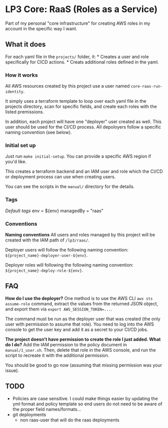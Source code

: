 # LP3 Core: RaaS (Roles as a Service)

Part of my personal "core infrastructure" for creating AWS roles in my account in the specific way I want.

## What it does

For each yaml file in the `projects/` folder, it:
    * Creates a user and role specifically for CICD actions.
    * Creats additional roles defined in the yaml.

### How it works

All AWS resources created by this project use a user named `core-raas-run-identity`.

It simply uses a terraform template to loop over each yaml file in the projects directory, scan for specific fields, and create each roles with the listed premissions.

In addition, each project will have one "deployer" user created as well. This user should be used for the CI/CD process. All depoloyers follow a specific naming convention (see below).

### Initial set up

Just run `make initial-setup`. You can provide a specific AWS region if you'd like.

This creates a terraform backend and an IAM user and role which the CI/CD or deployment process can use when creating users.

You can see the scripts in the `manual/` directory for the details.

### Tags

*Default tags*
env       = ${env}
managedBy = "raas"

### Conventions

**Naming conventions**
All users and roles managed by this project will be created with the IAM path of `/lp3/raas/`.

Deployer users will follow the following naming convention: `${project_name}-deployer-user-${env}`.

Deployer roles will following the following naming convention: `${project_name}-deploy-role-${env}`.

## FAQ

**How do I use the deployer?**
One method is to use the AWS CLI `aws sts assume-role` command, extract the values from the returned JSON object, and export them via `export AWS_SESSION_TOKEN=...`.

The command must be run as the deployer user that was created (the only user with permission to assume that role). You need to log into the AWS console to get the user key and add it as a secret to your CI/CD jobs.

**The project doesn't have permission to create the role I just added. What do I do?**
Add the IAM permission to the policy document in `manual/1_user.sh`. Then, delete that role in the AWS console, and run the script to recreate it with the additional permission.

You should be good to go now (assuming that missing permission was your issue).

## TODO

* Policies are case sensitive. I could make things easier by updating the yml format and policy template so end users do not need to be aware of the proper field names/formats...
* git deployments
    * non raas-user that will do the raas deployments